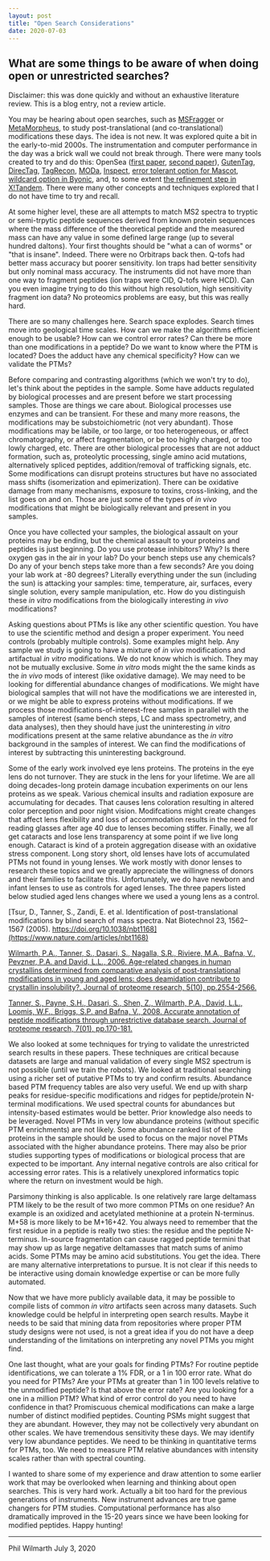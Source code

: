 ```yaml
---
layout: post
title: "Open Search Considerations"
date: 2020-07-03
---
```


## What are some things to be aware of when doing open or unrestricted searches?

Disclaimer: this was done quickly and without an exhaustive literature review. This is a blog entry, not a review article.

You may be hearing about open searches, such as [MSFragger](https://www.nature.com/articles/nmeth.4256) or [MetaMorpheus](https://pubs.acs.org/doi/abs/10.1021/acs.jproteome.7b00873), to study post-translational (and co-translational) modifications these days. The idea is not new. It was explored quite a bit in the early-to-mid 2000s. The instrumentation and computer performance in the day was a brick wall we could not break through. There were many tools created to try and do this: OpenSea ([first paper](https://pubs.acs.org/doi/abs/10.1021/pr049781j), [second paper](https://pubs.acs.org/doi/abs/10.1021/ac035258x)), [GutenTag](https://pubs.acs.org/doi/abs/10.1021/ac0347462), [DirecTag](https://pubs.acs.org/doi/abs/10.1021/pr800154p), [TagRecon](https://pubs.acs.org/doi/abs/10.1021/pr900850m), [MODa](https://www.mcponline.org/content/11/4/M111.010199.short), [Inspect](https://pubs.acs.org/doi/abs/10.1021/ac050102d), [error tolerant option for Mascot](https://onlinelibrary.wiley.com/doi/abs/10.1002/1615-9861(200210)2:10%3C1426::AID-PROT1426%3E3.0.CO;2-5), [wildcard option in Byonic](https://currentprotocols.onlinelibrary.wiley.com/doi/abs/10.1002/0471250953.bi1320s40), and, to some extent [the refinement step in X!Tandem](https://onlinelibrary.wiley.com/doi/abs/10.1002/rcm.1198). There were many other concepts and techniques explored that I do not have time to try and recall.

At some higher level, these are all attempts to match MS2 spectra to tryptic or semi-trpytic peptide sequences derived from known protein sequences where the mass difference of the theoretical peptide and the measured mass can have any value in some defined large range (up to several hundred daltons). Your first thoughts should be "what a can of worms" or "that is insane". Indeed. There were no Orbitraps back then. Q-tofs had better mass accuracy but poorer sensitivity. Ion traps had better sensitivity but only nominal mass accuracy. The instruments did not have more than one way to fragment peptides (ion traps were CID, Q-tofs were HCD). Can you even imagine trying to do this without high resolution, high sensitivity fragment ion data? No proteomics problems are easy, but this was really hard.

There are so many challenges here. Search space explodes. Search times move into geological time scales. How can we make the algorithms efficient enough to be usable? How can we control error rates? Can there be more than one modifications in a peptide? Do we want to know where the PTM is located? Does the adduct have any chemical specificity? How can we validate the PTMs?  

Before comparing and contrasting algorithms (which we won't try to do), let's think about the peptides in the sample. Some have adducts regulated by biological processes and are present before we start processing samples. Those are things we care about. Biological processes use enzymes and can be transient. For these and many more reasons, the modifications may be substoichiometric (not very abundant). Those modifications may be labile, or too large, or too heterogeneous, or affect chromatography, or affect fragmentation, or be too highly charged, or too lowly charged, etc. There are other biological processes that are not adduct formation, such as, proteolytic processing, single amino acid mutations, alternatively spliced peptides, addition/removal of trafficking signals, etc. Some modifications can disrupt proteins structures but have no associated mass shifts (isomerization and epimerization). There can be oxidative damage from many mechanisms, exposure to toxins, cross-linking, and the list goes on and on. Those are just some of the types of _in vivo_ modifications that might be biologically relevant and present in you samples.

Once you have collected your samples, the biological assault on your proteins may be ending, but the chemical assault to your proteins and peptides is just beginning. Do you use protease inhibitors? Why? Is there oxygen gas in the air in your lab? Do your bench steps use any chemicals? Do any of your bench steps take more than a few seconds? Are you doing your lab work at -80 degrees? Literally everything under the sun (including the sun) is attacking your samples: time, temperature, air, surfaces, every single solution, every sample manipulation, etc. How do you distinguish these _in vitro_ modifications from the biologically interesting _in vivo_ modifications?

Asking questions about PTMs is like any other scientific question. You have to use the scientific method and design a proper experiment. You need controls (probably multiple controls). Some examples might help. Any sample we study is going to have a mixture of _in vivo_ modifications and artifactual _in vitro_ modifications. We do not know which is which. They may not be mutually exclusive. Some _in vitro_ mods might the the same kinds as the _in vivo_ mods of interest (like oxidative damage). We may need to be looking for differential abundance changes of modifications. We might have biological samples that will not have the modifications we are interested in, or we might be able to express proteins without modifications. If we process those modifications-of-interest-free samples in parallel with the samples of interest (same bench steps, LC and mass spectrometry, and data analyses), then they should have just the uninteresting _in vitro_ modifications present at the same relative abundance as the _in vitro_ background in the samples of interest. We can find the modifications of interest by subtracting this uninteresting background.

Some of the early work involved eye lens proteins. The proteins in the eye lens do not turnover. They are stuck in the lens for your lifetime. We are all doing decades-long protein damage incubation experiments on our lens proteins as we speak. Various chemical insults and radiation exposure are accumulating for decades. That causes lens coloration resulting in altered color perception and poor night vision. Modifcations might create changes that affect lens flexibility and loss of accommodation results in the need for reading glasses after age 40 due to lenses becoming stiffer. Finally, we all get cataracts and lose lens transparency at some point if we live long enough. Cataract is kind of a protein aggregation disease with an oxidative stress component. Long story short, old lenses have lots of accumulated PTMs not found in young lenses. We work mostly with donor lenses to research these topics and we greatly appreciate the willingness of donors and their families to facilitate this. Unfortunately, we do have newborn and infant lenses to use as controls for aged lenses. The three papers listed below studied aged lens changes where we used a young lens as a control.     

[Tsur, D., Tanner, S., Zandi, E. et al. Identification of post-translational modifications by blind search of mass spectra. Nat Biotechnol 23, 1562–1567 (2005). https://doi.org/10.1038/nbt1168](https://www.nature.com/articles/nbt1168)

[Wilmarth, P.A., Tanner, S., Dasari, S., Nagalla, S.R., Riviere, M.A., Bafna, V., Pevzner, P.A. and David, L.L., 2006. Age-related changes in human crystallins determined from comparative analysis of post-translational modifications in young and aged lens: does deamidation contribute to crystallin insolubility?. Journal of proteome research, 5(10), pp.2554-2566.](https://pubs.acs.org/doi/10.1021/pr050473a)[](https://pubs.acs.org/doi/10.1021/pr050473a)[](https://pubs.acs.org/doi/10.1021/pr050473a)

[Tanner, S., Payne, S.H., Dasari, S., Shen, Z., Wilmarth, P.A., David, L.L., Loomis, W.F., Briggs, S.P. and Bafna, V., 2008. Accurate annotation of peptide modifications through unrestrictive database search. Journal of proteome research, 7(01), pp.170-181.](https://pubs.acs.org/doi/10.1021/pr070444v)

We also looked at some techniques for trying to validate the unrestricted search results in these papers. These techniques are critical because datasets are large and manual validation of every single MS2 spectrum is not possible (until we train the robots). We looked at traditional searching using a richer set of putative PTMs to try and confirm results. Abundance based PTM frequency tables are also very useful. We end up with sharp peaks for residue-specific modifications and ridges for peptide/protein N-terminal modifications. We used spectral counts for abundances but intensity-based estimates would be better. Prior knowledge also needs to be leveraged. Novel PTMs in very low abundance proteins (without specific PTM enrichments) are not likely. Some abundance ranked list of the proteins in the sample should be used to focus on the major novel PTMs associated with the higher abundance proteins. There may also be prior studies supporting types of modifications or biological process that are expected to be important. Any internal negative controls are also critical for accessing error rates. This is a relatively unexplored informatics topic where the return on investment would be high.

Parsimony thinking is also applicable. Is one relatively rare large deltamass PTM likely to be the result of two more common PTMs on one residue? An example is an oxidized and acetylated methionine at a protein N-terminus. M+58 is more likely to be M+16+42. You always need to remember that the first residue in a peptide is really two sties: the residue and the peptide N-terminus. In-source fragmentation can cause ragged peptide termini that may show up as large negative deltamasses that match sums of animo acids. Some PTMs may be amino acid substitutions. You get the idea. There are many alternative interpretations to pursue. It is not clear if this needs to be interactive using domain knowledge expertise or can be more fully automated.

Now that we have more publicly available data, it may be possible to compile lists of common _in vitro_ artifacts seen across many datasets. Such knowledge could be helpful in interpreting open search results. Maybe it needs to be said that mining data from repositories where proper PTM study designs were not used, is not a great idea if you do not have a deep understanding of the limitations on interpreting any novel PTMs you might find.

One last thought, what are your goals for finding PTMs? For routine peptide identifications, we can tolerate a 1% FDR, or a 1 in 100 error rate. What do you need for PTMs? Are your PTMs at greater than 1 in 100 levels relative to the unmodified peptide? Is that above the error rate? Are you looking for a one in a million PTM? What kind of error control do you need to have confidence in that? Promiscuous chemical modifications can make a large number of distinct modified peptides. Counting PSMs might suggest that they are abundant. However, they may not be collectively very abundant on other scales. We have tremendous sensitivity these days. We may identify very low abundance peptides. We need to be thinking in quantitative terms for PTMs, too. We need to measure PTM relative abundances with intensity scales rather than with spectral counting.

I wanted to share some of my experience and draw attention to some earlier work that may be overlooked when learning and thinking about open searches. This is very hard work. Actually a bit too hard for the previous generations of instruments. New instrument advances are true game changers for PTM studies. Computational performance has also dramatically improved in the 15-20 years since we have been looking for modified peptides. Happy hunting!

---

Phil Wilmarth
July 3, 2020
